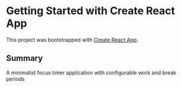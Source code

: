 # Getting Started with Create React App

This project was bootstrapped with [Create React App](https://github.com/facebook/create-react-app).

## Summary

A minimalist focus timer application with configurable work and break periods
